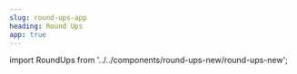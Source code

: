 ```yaml
---
slug: round-ups-app
heading: Round Ups
app: true
---
```

import RoundUps from '../../components/round-ups-new/round-ups-new';

<RoundUps/>